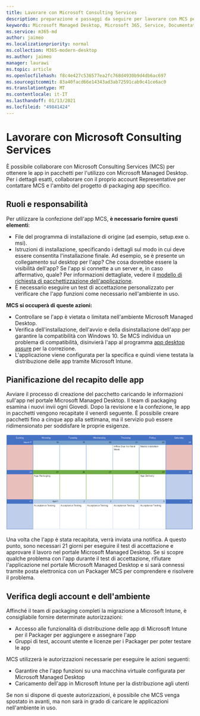 ```yaml
---
title: Lavorare con Microsoft Consulting Services
description: preparazione e passaggi da seguire per lavorare con MCS per il pacchetto delle app
keywords: Microsoft Managed Desktop, Microsoft 365, Service, Documentation, Apps, MCS, Packaging
ms.service: m365-md
author: jaimeo
ms.localizationpriority: normal
ms.collection: M365-modern-desktop
ms.author: jaimeo
manager: laurawi
ms.topic: article
ms.openlocfilehash: f8c4e427c536577ea2fc768d4930b9d4db6ac697
ms.sourcegitcommit: 83a40facd66e14343ad3ab72591cab9c41ce6ac0
ms.translationtype: MT
ms.contentlocale: it-IT
ms.lasthandoff: 01/13/2021
ms.locfileid: "49841424"
---
```

# <a name="working-with-microsoft-consulting-services"></a>Lavorare con Microsoft Consulting Services

È possibile collaborare con Microsoft Consulting Services (MCS) per ottenere le app in pacchetti per l'utilizzo con Microsoft Managed Desktop. Per i dettagli esatti, collaborare con il proprio account Representative per contattare MCS e l'ambito del progetto di packaging app specifico.

## <a name="roles-and-responsibilities"></a>Ruoli e responsabilità

Per utilizzare la confezione dell'app MCS, **è necessario fornire questi elementi**:

- File del programma di installazione di origine (ad esempio, setup.exe o. msi).
- Istruzioni di installazione, specificando i dettagli sul modo in cui deve essere consentita l'installazione finale. Ad esempio, se è presente un collegamento sul desktop per l'app? Che cosa dovrebbe essere la visibilità dell'app? Se l'app si connette a un server e, in caso affermativo, quale? Per informazioni dettagliate, vedere il [modello di richiesta di pacchettizzazione dell'applicazione](https://github.com/MicrosoftDocs/microsoft-365-docs/raw/public/microsoft-365/managed-desktop/get-ready/downloads/app-packaging-template.docx).
- È necessario eseguire un test di accettazione personalizzato per verificare che l'app funzioni come necessario nell'ambiente in uso.

**MCS si occuperà di queste azioni:**

- Controllare se l'app è vietata o limitata nell'ambiente Microsoft Managed Desktop.
- Verifica dell'installazione, dell'avvio e della disinstallazione dell'app per garantire la compatibilità con Windows 10. Se MCS individua un problema di compatibilità, disinvierà l'app al programma [app desktop assure](https://docs.microsoft.com/fasttrack/win-10-desktop-app-assure) per la correzione.
- L'applicazione viene configurata per la specifica e quindi viene testata la distribuzione delle app tramite Microsoft Intune.

## <a name="app-delivery-schedule"></a>Pianificazione del recapito delle app

Avviare il processo di creazione del pacchetto caricando le informazioni sull'app nel portale Microsoft Managed Desktop. Il team di packaging esamina i nuovi invii ogni Giovedi. Dopo la revisione e la confezione, le app in pacchetti vengono recapitate il venerdì seguente. È possibile creare pacchetti fino a cinque app alla settimana, ma il servizio può essere ridimensionato per soddisfare le proprie esigenze.

![calendario che mostra l'afflusso di app su un Giovedi (il 21 in questo esempio), la convalida dei contenuti multimediali il giorno successivo, la confezione del lunedì seguente (il venticinquesimo) e il recapito delle app il venerdì successivo (29)](../../media/MCS-cal.png)

Una volta che l'app è stata recapitata, verrà inviata una notifica. A questo punto, sono necessari 21 giorni per eseguire il test di accettazione e approvare il lavoro nel portale Microsoft Managed Desktop. Se si scopre qualche problema con l'app durante il test di accettazione, rifiutare l'applicazione nel portale Microsoft Managed Desktop e si sarà connessi tramite posta elettronica con un Packager MCS per comprendere e risolvere il problema.

## <a name="testing-accounts-and-environment"></a>Verifica degli account e dell'ambiente

Affinché il team di packaging completi la migrazione a Microsoft Intune, è consigliabile fornire determinate autorizzazioni:
 
-   Accesso alle funzionalità di distribuzione delle app di Microsoft Intune per il Packager per aggiungere e assegnare l'app 
-   Gruppi di test, account utente e licenze per i Packager per poter testare le app

MCS utilizzerà le autorizzazioni necessarie per eseguire le azioni seguenti:
 
-   Garantire che l'app funzioni su una macchina virtuale configurata per Microsoft Managed Desktop
-   Caricamento dell'app in Microsoft Intune per la distribuzione agli utenti

Se non si dispone di queste autorizzazioni, è possibile che MCS venga spostato in avanti, ma non sarà in grado di caricare le applicazioni nell'ambiente in uso.


